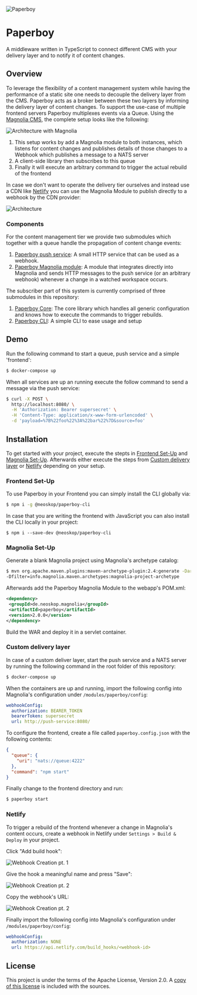 ![Paperboy](images/logo.png)

# Paperboy

A middleware written in TypeScript to connect different CMS with your delivery layer and to notify it of content changes.

## Overview

To leverage the flexibility of a content management system while having the performance of a static site one needs to decouple the delivery layer from the CMS. Paperboy acts as a broker between these two layers by informing the delivery layer of content changes. To support the use-case of multiple frontend servers Paperboy multiplexes events via a Queue. Using the [Magnolia CMS](https://www.magnolia-cms.com), the complete setup looks like the following:

![Architecture with Magnolia](images/magnolia-architecture.png)

1. This setup works by add a Magnolia module to both
   instances, which listens for content changes and publishes
   details of those changes to a Webhook which publishes a message to a NATS server
2. A client-side library then subscribes to this queue
3. Finally it will execute an arbitrary command to trigger
   the actual rebuild of the frontend

In case we don't want to operate the delivery tier ourselves and instead use a CDN like [Netlify](https://www.netlify.com) you can use the Magnolia Module to publish directly to a webhook by the CDN provider:

![Architecture](images/netlify-architecture.png)

### Components

For the content management tier we provide two submodules which together with a queue handle the propagation of content change events:

1. [Paperboy push service](./paperboy-push-service): A small HTTP service that can be used as a webhook.
2. [Paperboy Magnolia module](./paperboy-magolia-module): A module that integrates directly into Magnolia and sends HTTP messages to the push service (or an arbitrary webhook) whenever a change in a watched workspace occurs.

The subscriber part of this system is currently comprised of three submodules in this repository:

1. [Paperboy Core](./paperboy-core): The core library which handles all generic configuration and knows how to execute the commands to trigger rebuilds.
2. [Paperboy CLI](./paperboy-cli): A simple CLI to ease usage and setup

## Demo

Run the following command to start a queue, push service and a simple 'frontend':

```bash
$ docker-compose up
```

When all services are up an running execute the follow command to send a message via the push service:

```bash
$ curl -X POST \
  http://localhost:8080/ \
  -H 'Authorization: Bearer supersecret' \
  -H 'Content-Type: application/x-www-form-urlencoded' \
  -d 'payload=%7B%22foo%22%3A%22bar%22%7D&source=foo'
```

## Installation

To get started with your project, execute the stepts in [Frontend Set-Up](#frontend-set-up) and [Magnolia Set-Up](#magnolia-set-up). Afterwards either execute the steps from [Custom delivery layer](#custom-delivery-layer) or [Netlify](#netlify) depending on your setup.

### Frontend Set-Up

To use Paperboy in your Frontend you can simply install the CLI globally via:

```bash
$ npm i -g @neoskop/paperboy-cli
```

In case that you are writing the frontend with JavaScript you can also install the CLI locally in your project:

```
$ npm i --save-dev @neoskop/paperboy-cli
```

### Magnolia Set-Up

Generate a blank Magnolia project using Magnolia's archetype catalog:

```bash
$ mvn org.apache.maven.plugins:maven-archetype-plugin:2.4:generate -DarchetypeCatalog=https://nexus.magnolia-cms.com/content/groups/public/  \
-Dfilter=info.magnolia.maven.archetypes:magnolia-project-archetype
```

Afterwards add the Paperboy Magnolia Module to the webapp's POM.xml:

```xml
<dependency>
 <groupId>de.neoskop.magnolia</groupId>
 <artifactId>paperboy</artifactId>
 <version>2.0.0</version>
</dependency>
```

Build the WAR and deploy it in a servlet container.

### Custom delivery layer

In case of a custom deliver layer, start the push service and a NATS server by running the following command in the root folder of this repository:

```bash
$ docker-compose up
```

When the containers are up and running, import the following config into Magnolia's configuration under `/modules/paperboy/config`:

```yaml
webhookConfig:
  authorization: BEARER_TOKEN
  bearerToken: supersecret
  url: http://push-service:8080/
```

To configure the frontend, create a file called `paperboy.config.json` with the following contents:

```json
{
  "queue": {
    "uri": "nats://queue:4222"
  },
  "command": "npm start"
}
```

Finally change to the frontend directory and run:

```bash
$ paperboy start
```

### Netlify

To trigger a rebuild of the frontend whenever a change in Magnolia's content occurs, create a webhook in Netlify under `Settings > Build & Deploy` in your project.

Click "Add build hook":

![Webhook Creation pt. 1](images/netlify-webhook-01.png)

Give the hook a meaningful name and press "Save":

![Webhook Creation pt. 2](images/netlify-webhook-02.png)

Copy the webhook's URL:

![Webhook Creation pt. 2](images/netlify-webhook-03.png)

Finally import the following config into Magnolia's configuration under `/modules/paperboy/config`:

```yaml
webhookConfig:
  authorization: NONE
  url: https://api.netlify.com/build_hooks/<webhook-id>
```

## License

This project is under the terms of the Apache License, Version 2.0. A [copy of this license](LICENSE) is included with the sources.
